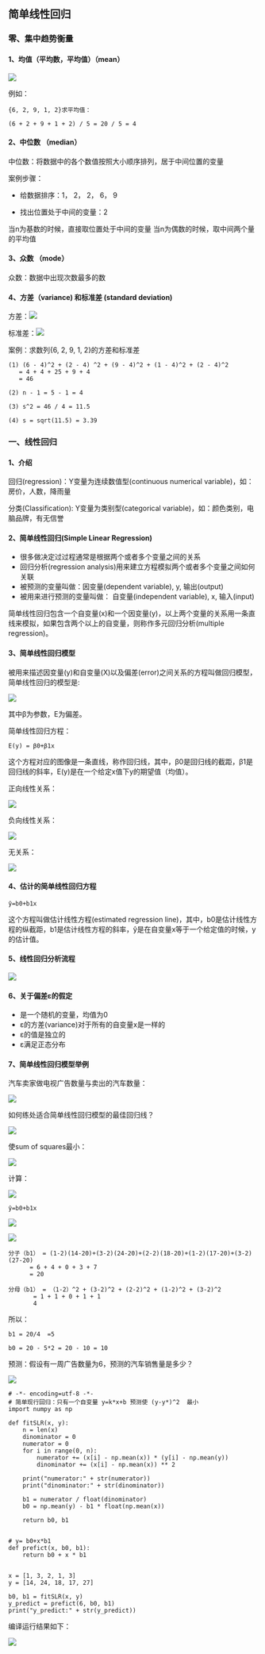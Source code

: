 ## 简单线性回归 ##

### 零、集中趋势衡量 ###

#### 1、均值（平均数，平均值）（mean） ####

![](https://i.imgur.com/rQArSQF.png)

例如：

	{6, 2, 9, 1, 2}求平均值：
	
	(6 + 2 + 9 + 1 + 2) / 5 = 20 / 5 = 4

#### 2、中位数 （median） ####

中位数：将数据中的各个数值按照大小顺序排列，居于中间位置的变量

案例步骤：

- 给数据排序：1， 2， 2， 6， 9

- 找出位置处于中间的变量：2

当n为基数的时候，直接取位置处于中间的变量
当n为偶数的时候，取中间两个量的平均值

#### 3、众数 （mode） ####

众数：数据中出现次数最多的数

#### 4、方差（variance) 和标准差 (standard deviation) ####

方差：![](https://i.imgur.com/Mo6H0Tf.png)

标准差：![](https://i.imgur.com/1r0LFRU.png)

案例：求数列{6, 2, 9, 1, 2}的方差和标准差

	(1) (6 - 4)^2 + (2 - 4) ^2 + (9 - 4)^2 + (1 - 4)^2 + (2 - 4)^2 
	   = 4 + 4 + 25 + 9 + 4
	   = 46
	
	(2) n - 1 = 5 - 1 = 4
	
	(3) s^2 = 46 / 4 = 11.5

	(4) s = sqrt(11.5) = 3.39


### 一、线性回归 ###

#### 1、介绍 ####

回归(regression)：Y变量为连续数值型(continuous numerical variable)，如：房价，人数，降雨量

分类(Classification): Y变量为类别型(categorical variable)，如：颜色类别，电脑品牌，有无信誉

#### 2、简单线性回归(Simple Linear Regression) ####

- 很多做决定过过程通常是根据两个或者多个变量之间的关系
- 回归分析(regression analysis)用来建立方程模拟两个或者多个变量之间如何关联
- 被预测的变量叫做：因变量(dependent variable), y, 输出(output)
- 被用来进行预测的变量叫做： 自变量(independent variable), x, 输入(input)

简单线性回归包含一个自变量(x)和一个因变量(y)，以上两个变量的关系用一条直线来模拟，如果包含两个以上的自变量，则称作多元回归分析(multiple regression)。

#### 3、简单线性回归模型 ####

被用来描述因变量(y)和自变量(X)以及偏差(error)之间关系的方程叫做回归模型，简单线性回归的模型是:

![](https://i.imgur.com/lcS1xb7.png)

其中β为参数，E为偏差。

简单线性回归方程：

	E(y) = β0+β1x 

这个方程对应的图像是一条直线，称作回归线，其中，β0是回归线的截距，β1是回归线的斜率，E(y)是在一个给定x值下y的期望值（均值）。

正向线性关系：

![](https://i.imgur.com/GKG3815.png)

负向线性关系：

![](https://i.imgur.com/NJvJeaz.png)

无关系：

![](https://i.imgur.com/s9OLsND.png)

#### 4、估计的简单线性回归方程 ####

	ŷ=b0+b1x

这个方程叫做估计线性方程(estimated regression line)，其中，b0是估计线性方程的纵截距，b1是估计线性方程的斜率，ŷ是在自变量x等于一个给定值的时候，y的估计值。

#### 5、线性回归分析流程 ####

![](https://i.imgur.com/XorNo10.png)

#### 6、关于偏差ε的假定 ####

- 是一个随机的变量，均值为0
- ε的方差(variance)对于所有的自变量x是一样的
- ε的值是独立的
- ε满足正态分布


#### 7、简单线性回归模型举例 ####

汽车卖家做电视广告数量与卖出的汽车数量：

![](https://i.imgur.com/XTt1Bvq.png)

如何练处适合简单线性回归模型的最佳回归线？

![](https://i.imgur.com/xQ9nrQL.png)

使sum of squares最小：

![](https://i.imgur.com/74HRxtR.png)

计算：

![](https://i.imgur.com/QafUH23.png)

	ŷ=b0+b1x

![](https://i.imgur.com/gyY9WNu.png)

![](https://i.imgur.com/7wF7snP.png)

	分子（b1） = (1-2)(14-20)+(3-2)(24-20)+(2-2)(18-20)+(1-2)(17-20)+(3-2)(27-20)
	      = 6 + 4 + 0 + 3 + 7
	      = 20
	
	分母（b1） = （1-2）^2 + (3-2)^2 + (2-2)^2 + (1-2)^2 + (3-2)^2
	       = 1 + 1 + 0 + 1 + 1
	       4

所以：

	b1 = 20/4  =5
	
	b0 = 20 - 5*2 = 20 - 10 = 10

预测：假设有一周广告数量为6，预测的汽车销售量是多少？

![](https://i.imgur.com/dMw3hL2.png)

	# -*- encoding=utf-8 -*-
	# 简单现行回归：只有一个自变量 y=k*x+b 预测使 (y-y*)^2  最小
	import numpy as np
	
	def fitSLR(x, y):
	    n = len(x)
	    dinominator = 0
	    numerator = 0
	    for i in range(0, n):
	        numerator += (x[i] - np.mean(x)) * (y[i] - np.mean(y))
	        dinominator += (x[i] - np.mean(x)) ** 2
	
	    print("numerator:" + str(numerator))
	    print("dinominator:" + str(dinominator))
	
	    b1 = numerator / float(dinominator)
	    b0 = np.mean(y) - b1 * float(np.mean(x))
	
	    return b0, b1
	
	
	# y= b0+x*b1
	def prefict(x, b0, b1):
	    return b0 + x * b1
	
	
	x = [1, 3, 2, 1, 3]
	y = [14, 24, 18, 17, 27]
	
	b0, b1 = fitSLR(x, y)
	y_predict = prefict(6, b0, b1)
	print("y_predict:" + str(y_predict))

编译运行结果如下：

![](https://i.imgur.com/Oj7kTOS.png)